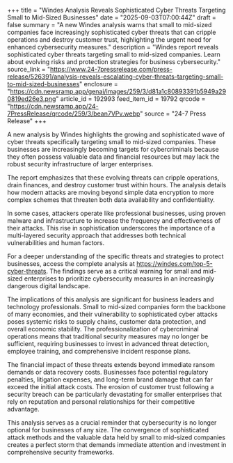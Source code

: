 +++
title = "Windes Analysis Reveals Sophisticated Cyber Threats Targeting Small to Mid-Sized Businesses"
date = "2025-09-03T07:00:44Z"
draft = false
summary = "A new Windes analysis warns that small to mid-sized companies face increasingly sophisticated cyber threats that can cripple operations and destroy customer trust, highlighting the urgent need for enhanced cybersecurity measures."
description = "Windes report reveals sophisticated cyber threats targeting small to mid-sized companies. Learn about evolving risks and protection strategies for business cybersecurity."
source_link = "https://www.24-7pressrelease.com/press-release/526391/analysis-reveals-escalating-cyber-threats-targeting-small-to-mid-sized-businesses"
enclosure = "https://cdn.newsramp.app/genai/images/259/3/d81a1c80893391b5949a290819ed26e3.png"
article_id = 192993
feed_item_id = 19792
qrcode = "https://cdn.newsramp.app/24-7PressRelease/qrcode/259/3/bean7VPv.webp"
source = "24-7 Press Release"
+++

<p>A new analysis by Windes highlights the growing and sophisticated wave of cyber threats specifically targeting small to mid-sized companies. These businesses are increasingly becoming targets for cybercriminals because they often possess valuable data and financial resources but may lack the robust security infrastructure of larger enterprises.</p><p>The report emphasizes that these evolving threats can cripple operations, drain finances, and destroy customer trust within hours. The analysis details how modern attacks are moving beyond simple data encryption to more complex schemes that threaten both data availability and confidentiality.</p><p>In some cases, attackers operate like professional businesses, using proven malware and infrastructure to increase the frequency and effectiveness of their attacks. This rise in sophistication underscores the importance of a multi-layered security approach that addresses both technical vulnerabilities and human factors.</p><p>For a deeper understanding of the specific threats and strategies to protect businesses, access the complete analysis at <a href="https://windes.com/top-5-cyber-threats" rel="nofollow" target="_blank">https://windes.com/top-5-cyber-threats</a>. The findings serve as a critical warning for small and mid-sized enterprises to prioritize cybersecurity measures in an increasingly dangerous digital landscape.</p><p>The implications of this analysis are significant for business leaders and technology professionals. Small to mid-sized companies form the backbone of many economies, and their vulnerability to sophisticated cyber attacks poses systemic risks to supply chains, customer data protection, and overall economic stability. The professionalization of cybercriminal operations means that traditional security measures may no longer be sufficient, requiring businesses to invest in advanced threat detection, employee training, and comprehensive incident response plans.</p><p>The financial impact of these threats extends beyond immediate ransom demands or data recovery costs. Businesses face potential regulatory penalties, litigation expenses, and long-term brand damage that can far exceed the initial attack costs. The erosion of customer trust following a security breach can be particularly devastating for smaller enterprises that rely on reputation and personal relationships for their competitive advantage.</p><p>This analysis serves as a crucial reminder that cybersecurity is no longer optional for businesses of any size. The convergence of sophisticated attack methods and the valuable data held by small to mid-sized companies creates a perfect storm that demands immediate attention and investment in comprehensive security frameworks.</p>
